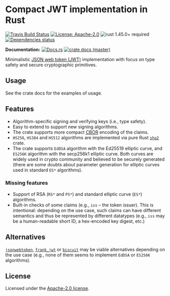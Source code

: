 # Compact JWT implementation in Rust

[![Travis Build Status](https://img.shields.io/travis/com/slowli/jwt-compact/master.svg?label=Linux%20Build)](https://travis-ci.com/slowli/jwt-compact) 
[![License: Apache-2.0](https://img.shields.io/github/license/slowli/jwt-compact.svg)](https://github.com/slowli/jwt-compact/blob/master/LICENSE)
![rust 1.45.0+ required](https://img.shields.io/badge/rust-1.45.0+-blue.svg?label=Required%20Rust)
[![Dependencies status](https://img.shields.io/librariesio/github/slowli/jwt-compact)](https://libraries.io/github/slowli/jwt-compact)

**Documentation:** [![Docs.rs](https://docs.rs/jwt-compact/badge.svg)](https://docs.rs/jwt-compact/)
[![crate docs (master)](https://img.shields.io/badge/master-yellow.svg?label=docs)](https://slowli.github.io/jwt-compact/jwt_compact/)

Minimalistic [JSON web token (JWT)][JWT] implementation with focus on type safety
and secure cryptographic primitives.

## Usage

See the crate docs for the examples of usage.

## Features

- Algorithm-specific signing and verifying keys (i.e., type safety).
- Easy to extend to support new signing algorithms.
- The crate supports more compact [CBOR] encoding of the claims.
- `HS256`, `HS384` and `HS512` algorithms are implemented via pure Rust [`sha2`] crate.
- The crate supports `EdDSA` algorithm with the Ed25519 elliptic curve, and `ES256K` algorithm
  with the secp256k1 elliptic curve. Both curves are widely used in crypto community
  and believed to be securely generated (there are some doubts about parameter generation
  for elliptic curves used in standard `ES*` algorithms).

### Missing features

- Support of RSA (`RS*` and `PS*`) and standard elliptic curve (`ES*`) algorithms.
- Built-in checks of some claims (e.g., `iss` – the token issuer).
  This is intentional: depending on the use case, such claims can have different semantics
  and thus be represented by different datatypes (e.g., `iss` may be a human-readable short ID,
  a hex-encoded key digest, etc.)

## Alternatives

[`jsonwebtoken`], [`frank_jwt`] or [`biscuit`] may be viable alternatives depending on the use case
(e.g., none of them seems to implement `EdDSA` or `ES256K` algorithms).

## License

Licensed under the [Apache-2.0 license](LICENSE).

[JWT]: https://jwt.io/
[CBOR]: https://tools.ietf.org/html/rfc7049
[`sha2`]: https://crates.io/crates/sha2
[`jsonwebtoken`]: https://crates.io/crates/jsonwebtoken
[`frank_jwt`]: https://crates.io/crates/frank_jwt
[`biscuit`]: https://crates.io/crates/biscuit

